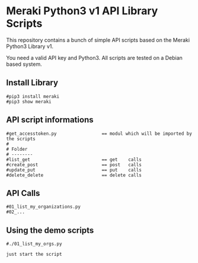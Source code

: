 # Meraki Python3 v1 API Library Scripts 
This repository contains a bunch of simple API scripts based on the Meraki Python3 Library v1.

You need a valid API key and Python3.
All scripts are tested on a Debian based system.

## Install Library
    #pip3 install meraki
    #pip3 show meraki

## API script informations

    #get_accesstoken.py                 == modul which will be imported by the scripts
    #
    # Folder
    # --------
    #list_get                           == get    calls
    #create_post                        == post   calls
    #update_put                         == put    calls
    #delete_delete                      == delete calls
    
## API Calls

    #01_list_my_organizations.py
    #02_...

## Using the demo scripts

    #./01_list_my_orgs.py

    just start the script
    
    
    
